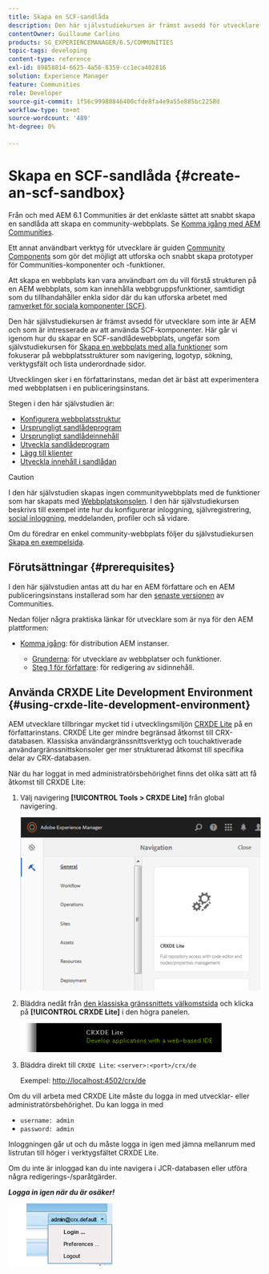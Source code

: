 ```yaml
---
title: Skapa en SCF-sandlåda
description: Den här självstudiekursen är främst avsedd för utvecklare som inte är AEM och som är intresserade av att använda SCF-komponenter. Här går vi igenom hur man skapar en SCF-sandlådeplats
contentOwner: Guillaume Carlino
products: SG_EXPERIENCEMANAGER/6.5/COMMUNITIES
topic-tags: developing
content-type: reference
exl-id: 89858814-6625-4a56-8359-cc1eca402816
solution: Experience Manager
feature: Communities
role: Developer
source-git-commit: 1f56c99980846400cfde8fa4e9a55e885bc2258d
workflow-type: tm+mt
source-wordcount: '489'
ht-degree: 0%

---
```


# Skapa en SCF-sandlåda  {#create-an-scf-sandbox}

Från och med AEM 6.1 Communities är det enklaste sättet att snabbt skapa en sandlåda att skapa en community-webbplats. Se [Komma igång med AEM Communities](getting-started.md).

Ett annat användbart verktyg för utvecklare är guiden [Community Components](components-guide.md) som gör det möjligt att utforska och snabbt skapa prototyper för Communities-komponenter och -funktioner.

Att skapa en webbplats kan vara användbart om du vill förstå strukturen på en AEM webbplats, som kan innehålla webbgruppsfunktioner, samtidigt som du tillhandahåller enkla sidor där du kan utforska arbetet med [ramverket för sociala komponenter (SCF)](scf.md).

Den här självstudiekursen är främst avsedd för utvecklare som inte är AEM och som är intresserade av att använda SCF-komponenter. Här går vi igenom hur du skapar en SCF-sandlådewebbplats, ungefär som självstudiekursen för [Skapa en webbplats med alla funktioner](../../help/sites-developing/website.md) som fokuserar på webbplatsstrukturer som navigering, logotyp, sökning, verktygsfält och lista underordnade sidor.

Utvecklingen sker i en författarinstans, medan det är bäst att experimentera med webbplatsen i en publiceringsinstans.

Stegen i den här självstudien är:

* [Konfigurera webbplatsstruktur](setup-website.md)
* [Ursprungligt sandlådeprogram](initial-app.md)
* [Ursprungligt sandlådeinnehåll](initial-content.md)
* [Utveckla sandlådeprogram](develop-app.md)
* [Lägg till klienter](add-clientlibs.md)
* [Utveckla innehåll i sandlådan](develop-content.md)

>[!CAUTION]
>
>I den här självstudien skapas ingen communitywebbplats med de funktioner som har skapats med [Webbplatskonsolen](sites-console.md). I den här självstudiekursen beskrivs till exempel inte hur du konfigurerar inloggning, självregistrering, [social inloggning](social-login.md), meddelanden, profiler och så vidare.
>
>Om du föredrar en enkel community-webbplats följer du självstudiekursen [Skapa en exempelsida](create-sample-page.md).

## Förutsättningar {#prerequisites}

I den här självstudien antas att du har en AEM författare och en AEM publiceringsinstans installerad som har den [senaste versionen](deploy-communities.md#latest-releases) av Communities.

Nedan följer några praktiska länkar för utvecklare som är nya för den AEM plattformen:

* [Komma igång](../../help/sites-deploying/deploy.md#getting-started): för distribution AEM instanser.

   * [Grunderna](../../help/sites-developing/the-basics.md): för utvecklare av webbplatser och funktioner.
   * [Steg 1 för författare](../../help/sites-authoring/first-steps.md): för redigering av sidinnehåll.

## Använda CRXDE Lite Development Environment {#using-crxde-lite-development-environment}

AEM utvecklare tillbringar mycket tid i utvecklingsmiljön [CRXDE Lite](../../help/sites-developing/developing-with-crxde-lite.md) på en författarinstans. CRXDE Lite ger mindre begränsad åtkomst till CRX-databasen. Klassiska användargränssnittsverktyg och touchaktiverade användargränssnittskonsoler ger mer strukturerad åtkomst till specifika delar av CRX-databasen.

När du har loggat in med administratörsbehörighet finns det olika sätt att få åtkomst till CRXDE Lite:

1. Välj navigering **[!UICONTROL Tools > CRXDE Lite]** från global navigering.

   ![crxde-lite](assets/tools-crxde.png)

2. Bläddra nedåt från [den klassiska gränssnittets välkomstsida](http://localhost:4502/welcome.html) och klicka på **[!UICONTROL CRXDE Lite]** i den högra panelen.

   ![classic-ui-crxde](assets/classic-ui-crxde.png)

3. Bläddra direkt till `CRXDE Lite`: `<server>:<port>/crx/de`

   Exempel: [http://localhost:4502/crx/de](http://localhost:4502/crx/de)

Om du vill arbeta med CRXDE Lite måste du logga in med utvecklar- eller administratörsbehörighet. Du kan logga in med

* `username: admin`
* `password: admin`


Inloggningen går ut och du måste logga in igen med jämna mellanrum med listrutan till höger i verktygsfältet CRXDE Lite.

Om du inte är inloggad kan du inte navigera i JCR-databasen eller utföra några redigerings-/sparåtgärder.

***Logga in igen när du är osäker!***

![återinloggning](assets/relogin.png)
